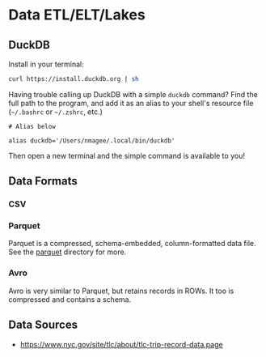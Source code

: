 # Data ETL/ELT/Lakes

## DuckDB

Install in your terminal:
```bash
curl https://install.duckdb.org | sh
```

Having trouble calling up DuckDB with a simple `duckdb` command? Find the full path to the program, and add it as an alias to your shell's resource file (`~/.bashrc` or `~/.zshrc`, etc.)

```
# Alias below

alias duckdb='/Users/nmagee/.local/bin/duckdb'
```
Then open a new terminal and the simple command is available to you!

## Data Formats

### CSV

### Parquet

Parquet is a compressed, schema-embedded, column-formatted data file. See the [parquet](parquet/) directory for more.

### Avro

Avro is very similar to Parquet, but retains records in ROWs. It too is compressed and contains a schema.

## Data Sources

- https://www.nyc.gov/site/tlc/about/tlc-trip-record-data.page
